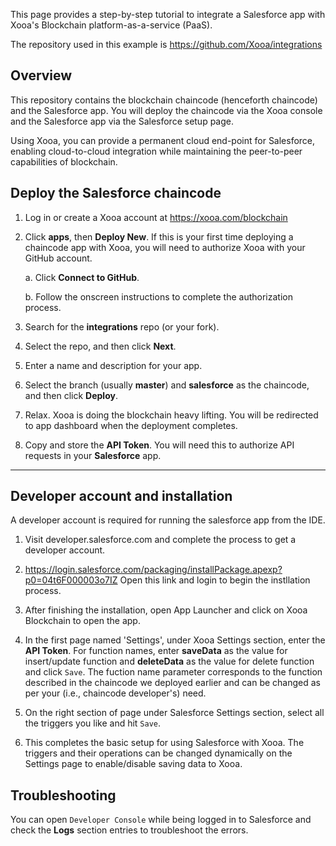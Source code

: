 
This page provides a step-by-step tutorial to integrate a Salesforce app with Xooa's Blockchain platform-as-a-service (PaaS).

The repository used in this example is <https://github.com/Xooa/integrations>

## Overview

This repository contains the blockchain chaincode (henceforth chaincode) and the Salesforce app. You will deploy the chaincode via the Xooa console and the Salesforce app via the Salesforce setup page.

Using Xooa, you can provide a permanent cloud end-point for Salesforce, enabling cloud-to-cloud integration while maintaining the peer-to-peer capabilities of blockchain.

## Deploy the Salesforce chaincode 

1. Log in or create a Xooa account at <https://xooa.com/blockchain>

2. Click **apps**, then **Deploy New**. 
If this is your first time deploying a chaincode app with Xooa, you will need to authorize Xooa with your GitHub account.

    a. Click **Connect to GitHub**.

    b. Follow the onscreen instructions to complete the authorization process.

3. Search for the **integrations** repo (or your fork).

4. Select the repo, and then click **Next**.

5. Enter a name and description for your app.

6. Select the branch (usually **master**) and **salesforce** as the chaincode, and then click **Deploy**.

7. Relax.  Xooa is doing the blockchain heavy lifting. You will be redirected to app dashboard when the deployment completes.

8. Copy and store the **API Token**. You will need this to authorize API requests in your **Salesforce** app.

___

## Developer account and installation
A developer account is required for running the salesforce app from the IDE. 

1. Visit developer.salesforce.com and complete the process to get a developer account.

2. https://login.salesforce.com/packaging/installPackage.apexp?p0=04t6F000003o7IZ Open this link and login to begin the instllation process. 

3. After finishing the installation, open App Launcher and click on Xooa Blockchain to open the app.

4. In the first page named 'Settings', under Xooa Settings section, enter the **API Token**. For function names, enter **saveData** as the value for insert/update function and **deleteData** as the value for delete function and click `Save`. The fuction name parameter corresponds to the function described in the chaincode we deployed earlier and can be changed as per your (i.e., chaincode developer's) need.

5. On the right section of page under Salesforce Settings section, select all the triggers you like and hit `Save`.

6. This completes the basic setup for using Salesforce with Xooa. The triggers and their operations can be changed dynamically on the Settings page to enable/disable saving data to Xooa.


## Troubleshooting
You can open `Developer Console` while being logged in to Salesforce and check the **Logs** section entries to troubleshoot the errors.
